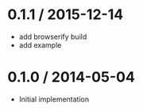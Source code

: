 
0.1.1 / 2015-12-14
==================

 * add browserify build
 * add example

0.1.0 / 2014-05-04
==================

 * Initial implementation
